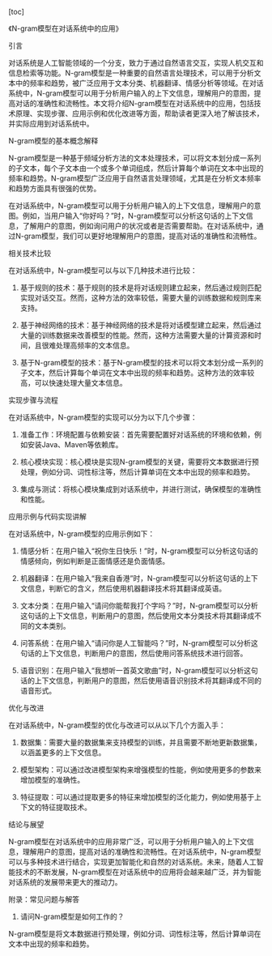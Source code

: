 
[toc]                    
                
                
《N-gram模型在对话系统中的应用》

引言

对话系统是人工智能领域的一个分支，致力于通过自然语言交互，实现人机交互和信息检索等功能。N-gram模型是一种重要的自然语言处理技术，可以用于分析文本中的频率和趋势，被广泛应用于文本分类、机器翻译、情感分析等领域。在对话系统中，N-gram模型可以用于分析用户输入的上下文信息，理解用户的意图，提高对话的准确性和流畅性。本文将介绍N-gram模型在对话系统中的应用，包括技术原理、实现步骤、应用示例和优化改进等方面，帮助读者更深入地了解该技术，并实际应用到对话系统中。

N-gram模型的基本概念解释

N-gram模型是一种基于频域分析方法的文本处理技术，可以将文本划分成一系列的子文本，每个子文本由一个或多个单词组成，然后计算每个单词在文本中出现的频率和趋势。N-gram模型广泛应用于自然语言处理领域，尤其是在分析文本频率和趋势方面具有很强的优势。

在对话系统中，N-gram模型可以用于分析用户输入的上下文信息，理解用户的意图。例如，当用户输入“你好吗？”时，N-gram模型可以分析这句话的上下文信息，了解用户的意图，例如询问用户的状况或者是否需要帮助。在对话系统中，通过N-gram模型，我们可以更好地理解用户的意图，提高对话的准确性和流畅性。

相关技术比较

在对话系统中，N-gram模型可以与以下几种技术进行比较：

1. 基于规则的技术：基于规则的技术是将对话规则建立起来，然后通过规则匹配实现对话交互。然而，这种方法的效率较低，需要大量的训练数据和规则库来支持。

2. 基于神经网络的技术：基于神经网络的技术是将对话模型建立起来，然后通过大量的训练数据来改善模型的性能。然而，这种方法需要大量的计算资源和时间，且很难处理高频率的文本信息。

3. 基于N-gram模型的技术：基于N-gram模型的技术可以将文本划分成一系列的子文本，然后计算每个单词在文本中出现的频率和趋势。这种方法的效率较高，可以快速处理大量文本信息。

实现步骤与流程

在对话系统中，N-gram模型的实现可以分为以下几个步骤：

1. 准备工作：环境配置与依赖安装：首先需要配置好对话系统的环境和依赖，例如安装Java、Maven等依赖库。

2. 核心模块实现：核心模块是实现N-gram模型的关键，需要将文本数据进行预处理，例如分词、词性标注等，然后计算单词在文本中出现的频率和趋势。

3. 集成与测试：将核心模块集成到对话系统中，并进行测试，确保模型的准确性和性能。

应用示例与代码实现讲解

在对话系统中，N-gram模型的应用示例如下：

1. 情感分析：在用户输入“祝你生日快乐！”时，N-gram模型可以分析这句话的情感倾向，例如判断是正面情感还是负面情感。

2. 机器翻译：在用户输入“我来自香港”时，N-gram模型可以分析这句话的上下文信息，判断它的含义，然后使用机器翻译技术将其翻译成英语。

3. 文本分类：在用户输入“请问你能帮我打个字吗？”时，N-gram模型可以分析这句话的上下文信息，判断用户的意图，然后使用文本分类技术将其翻译成不同的文本类别。

4. 问答系统：在用户输入“请问你是人工智能吗？”时，N-gram模型可以分析这句话的上下文信息，判断用户的意图，然后使用问答系统技术进行回答。

5. 语音识别：在用户输入“我想听一首英文歌曲”时，N-gram模型可以分析这句话的上下文信息，判断用户的意图，然后使用语音识别技术将其翻译成不同的语音形式。

优化与改进

在对话系统中，N-gram模型的优化与改进可以从以下几个方面入手：

1. 数据集：需要大量的数据集来支持模型的训练，并且需要不断地更新数据集，以涵盖更多的上下文信息。

2. 模型架构：可以通过改进模型架构来增强模型的性能，例如使用更多的参数来增加模型的准确性。

3. 特征提取：可以通过提取更多的特征来增加模型的泛化能力，例如使用基于上下文的特征提取技术。

结论与展望

N-gram模型在对话系统中的应用非常广泛，可以用于分析用户输入的上下文信息，理解用户的意图，提高对话的准确性和流畅性。在对话系统中，N-gram模型可以与多种技术进行结合，实现更加智能化和自然的对话系统。未来，随着人工智能技术的不断发展，N-gram模型在对话系统中的应用将会越来越广泛，并为智能对话系统的发展带来更大的推动力。

附录：常见问题与解答

1. 请问N-gram模型是如何工作的？

N-gram模型是将文本数据进行预处理，例如分词、词性标注等，然后计算单词在文本中出现的频率和趋势。

